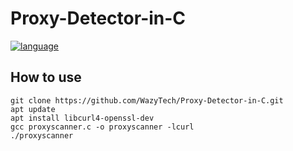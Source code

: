 # Proxy-Detector-in-C
[![language](https://img.shields.io/badge/language-C-239120)](/)

## How to use
```shell
git clone https://github.com/WazyTech/Proxy-Detector-in-C.git
apt update
apt install libcurl4-openssl-dev
gcc proxyscanner.c -o proxyscanner -lcurl
./proxyscanner
```
